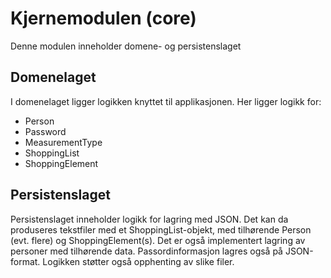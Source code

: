 # Kjernemodulen (core)

Denne modulen inneholder domene- og persistenslaget

## Domenelaget
I domenelaget ligger logikken knyttet til applikasjonen. 
Her ligger logikk for:
- Person
- Password
- MeasurementType
- ShoppingList
- ShoppingElement


## Persistenslaget 
Persistenslaget inneholder logikk for lagring med JSON. Det kan da produseres tekstfiler med et ShoppingList-objekt, med tilhørende Person (evt. flere) og ShoppingElement(s). Det er også implementert lagring av personer med tilhørende data.
Passordinformasjon lagres også på JSON-format.
Logikken støtter også opphenting av slike filer. 
